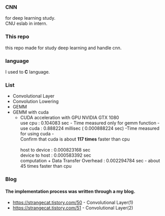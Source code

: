 ### CNN
for deep learning study. <br>
CNU eslab in intern.

### This repo
this repo made for study deep learning and handle cnn.

### language
I used to <strong>C</strong> language.

### List
- Convolutional Layer
- Convolution Lowering
- GEMM
- GEMM with cuda
  - CUDA acceleration with GPU NVIDIA GTX 1080 <br>
  use cpu : 0.104083 sec - Time measured only for gemm function -<br> 
  use cuda : 0.888224 millisec ( 0.000888224 sec) -Time measured for using cuda -<br>
  Confirm that cuda is about <strong>117 times</strong> faster than cpu <br>
  <transmission time> <br>
  host to device : 0.000823168 sec<br> 
  device to host : 0.000583392 sec <br>
  computation + Data Transfer Overhead : 0.002294784 sec - about 45 times faster than cpu

### Blog
#### The implementation process was written through a my blog.
- https://strangecat.tistory.com/50 - Convolutional Layer(1)
- https://strangecat.tistory.com/51 - Convolutional Layer(2)

